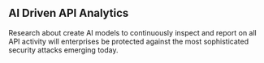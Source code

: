 ## AI Driven API Analytics

Research about create AI models to continuously inspect and report on all API activity will enterprises be protected against the most sophisticated security attacks emerging today.


